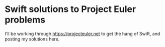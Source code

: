 Swift solutions to Project Euler problems
==================

I'll be working through https://projecteuler.net to get the hang of Swift, and posting my solutions here.
